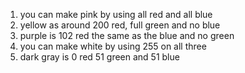 1. you can make pink by using all red and all blue
2. yellow as around 200 red, full green and no blue
3. purple is 102 red the same as the blue and no green
4. you can make white by using 255 on all three 
5. dark gray is 0 red 51 green and 51 blue